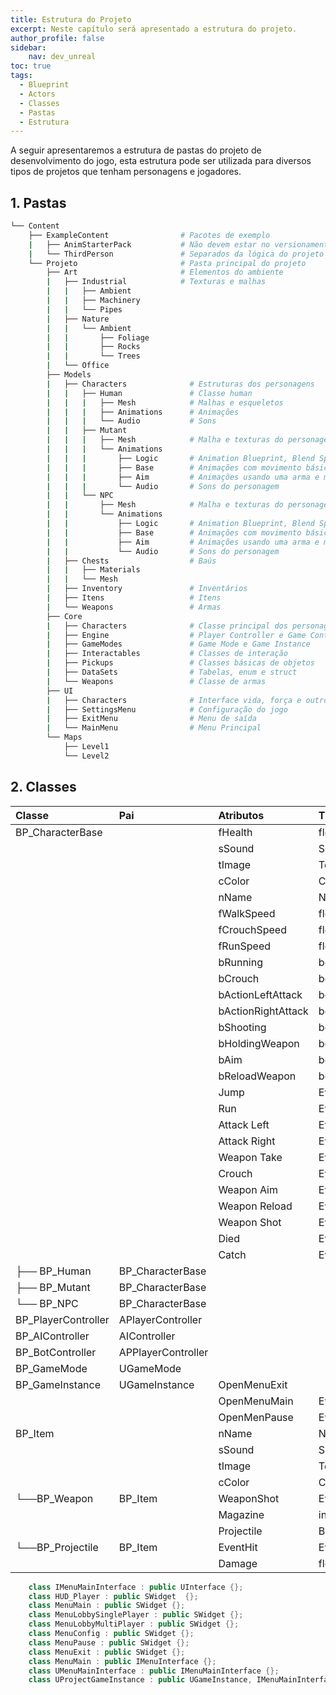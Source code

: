 ```yaml
---
title: Estrutura do Projeto
excerpt: Neste capítulo será apresentado a estrutura do projeto.
author_profile: false
sidebar:
    nav: dev_unreal
toc: true  
tags:
  - Blueprint
  - Actors
  - Classes
  - Pastas
  - Estrutura
---
```


A seguir apresentaremos a estrutura de pastas do projeto de desenvolvimento do jogo, esta estrutura pode ser utilizada para diversos tipos de projetos que tenham personagens e jogadores.  

## 1. Pastas

```bash
└── Content
    ├── ExampleContent                # Pacotes de exemplo
    |   ├── AnimStarterPack           # Não devem estar no versionamento
    |   └── ThirdPerson               # Separados da lógica do projeto
    └── Projeto                       # Pasta principal do projeto
        ├── Art                       # Elementos do ambiente
        |   ├── Industrial            # Texturas e malhas
        |   |   ├── Ambient         
        |   |   ├── Machinery
        |   |   └── Pipes
        |   ├── Nature
        |   |   └── Ambient
        |   |       ├── Foliage
        |   |       ├── Rocks
        |   |       └── Trees
        |   └── Office
        ├── Models
        |   ├── Characters              # Estruturas dos personagens
        |   |   ├── Human               # Classe human
        |   |   |   ├── Mesh            # Malhas e esqueletos
        |   |   |   ├── Animations      # Animações
        |   |   |   └── Audio           # Sons
        |   |   ├── Mutant
        |   |   |   ├── Mesh            # Malha e texturas do personagem       
        |   |   |   └── Animations
        |   |   |       ├── Logic       # Animation Blueprint, Blend Space
        |   |   |       ├── Base        # Animações com movimento básico
        |   |   |       ├── Aim         # Animações usando uma arma e mirando
        |   |   |       └── Audio       # Sons do personagem
        |   |   └── NPC
        |   |       ├── Mesh            # Malha e texturas do personagem       
        |   |       └── Animations
        |   |           ├── Logic       # Animation Blueprint, Blend Space
        |   |           ├── Base        # Animações com movimento básico
        |   |           ├── Aim         # Animações usando uma arma e mirando
        |   |           └── Audio       # Sons do personagem
        |   ├── Chests                  # Baús
        |   |   ├── Materials     
        |   |   └── Mesh
        |   ├── Inventory               # Inventários
        |   ├── Itens                   # Itens
        |   └── Weapons                 # Armas
        ├── Core
        |   ├── Characters              # Classe principal dos personagens
        |   ├── Engine                  # Player Controller e Game Control
        |   ├── GameModes               # Game Mode e Game Instance
        |   ├── Interactables           # Classes de interação
        |   ├── Pickups                 # Classes básicas de objetos
        |   ├── DataSets                # Tabelas, enum e struct
        |   └── Weapons                 # Classe de armas
        ├── UI
        |   ├── Characters              # Interface vida, força e outros
        |   ├── SettingsMenu            # Configuração do jogo
        |   ├── ExitMenu                # Menu de saída 
        |   └── MainMenu                # Menu Principal
        └── Maps
            ├── Level1
            └── Level2

```

## 2. Classes

| Classe              | Pai                | Atributos          | Tipo          | Categoria          |
| :------------------ | :----------------- | :----------------- | :------------ | :----------------- |
| BP_CharacterBase    |                    | fHealth            | float         | Character          |
|                     |                    | sSound             | Sound Cue     |                    |
|                     |                    | tImage             | Texture 2D    |                    |
|                     |                    | cColor             | Color         |                    |
|                     |                    | nName              | Name          |                    |
|                     |                    | fWalkSpeed         | float         | Character\Movement |
|                     |                    | fCrouchSpeed       | float         |                    |
|                     |                    | fRunSpeed          | float         |                    |
|                     |                    | bRunning           | boolean       |                    |
|                     |                    | bCrouch            | boolean       |                    |
|                     |                    | bActionLeftAttack  | boolean       | Character\Action   |
|                     |                    | bActionRightAttack | boolean       |                    |
|                     |                    | bShooting          | boolean       |                    |
|                     |                    | bHoldingWeapon     | boolean       |                    |
|                     |                    | bAim               | boolean       |                    |
|                     |                    | bReloadWeapon      | boolean       |                    |
|                     |                    | Jump               | Event         |                    |
|                     |                    | Run                | Event         |                    |
|                     |                    | Attack Left        | Event         |                    |
|                     |                    | Attack Right       | Event         |                    |
|                     |                    | Weapon Take        | Event         |                    |
|                     |                    | Crouch             | Event         |                    |
|                     |                    | Weapon Aim         | Event         |                    |
|                     |                    | Weapon Reload      | Event         |                    |
|                     |                    | Weapon Shot        | Event         |                    |
|                     |                    | Died               | Event         |                    |
|                     |                    | Catch              | Event         |                    |
| ├── BP_Human        | BP_CharacterBase   |                    |               |                    |
| ├── BP_Mutant       | BP_CharacterBase   |                    |               |                    |
| └── BP_NPC          | BP_CharacterBase   |                    |               |                    |
| BP_PlayerController | APlayerController  |                    |               |                    |
| BP_AIController     | AIController       |                    |               |                    |
| BP_BotController    | APPlayerController |                    |               |                    |
| BP_GameMode         | UGameMode          |                    |               |                    |
| BP_GameInstance     | UGameInstance      | OpenMenuExit       |               |                    |
|                     |                    | OpenMenuMain       | Event         |                    |
|                     |                    | OpenMenPause       | Event         |                    |
| BP_Item             |                    | nName              | Name          |                    |
|                     |                    | sSound             | Sound Cue     |                    |
|                     |                    | tImage             | Texture 2D    |                    |
|                     |                    | cColor             | Color         |                    |
| └──BP_Weapon        | BP_Item            | WeaponShot         | Event         |                    |
|                     |                    | Magazine           | integer       |                    |
|                     |                    | Projectile         | BP_Projectile |                    |
| └──BP_Projectile    | BP_Item            | EventHit           | Event         |                    |
|                     |                    | Damage             | float         |                    |

```cpp
    class IMenuMainInterface : public UInterface {};
    class HUD_Player : public SWidget  {};
    class MenuMain : public SWidget {};
    class MenuLobbySinglePlayer : public SWidget {};            
    class MenuLobbyMultiPlayer : public SWidget {};                        
    class MenuConfig : public SWidget {};            
    class MenuPause : public SWidget {};                        
    class MenuExit : public SWidget {};
    class MenuMain : public IMenuInterface {};                                     
    class UMenuMainInterface : public IMenuMainInterface {};
    class UProjectGameInstance : public UGameInstance, IMenuMainInterface  {};
```
